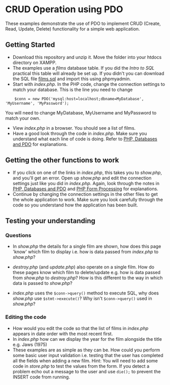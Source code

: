 # CRUD Operation using PDO

These examples demonstrate the use of PDO to implement CRUD (Create, Read, Update, Delete) functionality for a simple web application. 
## Getting Started
* Download this repository and unzip it. Move the folder into your htdocs directory on XAMPP.
* The examples use a *films* database table. If you did the *Intro to SQL* practical this table will already be set up. If you didn't you can download the SQL file [films.sql](films.sql) and import this using phpmyadmin. 
* Start with *index.php*. In the PHP code, change the connection settings to match your database. This is the line you need to change
```
    $conn = new PDO('mysql:host=localhost;dbname=MyDatabase', 'MyUsername', 'MyPassword');
```
You will need to change MyDatabase, MyUsername and MyPassword to match your own.
* View *index.php* in a browser. You should see a list of films.
* Have a good look through the code in *index.php*. Make sure you understand what each line of code is doing. Refer to [PHP, Databases and PDO](pdo.md) for explanations.

## Getting the other functions to work
* If you click on one of the links in *index.php*, this takes you to *show.php*, and you'll get an error. Open up *show.php* and edit the connection settings just like you did in *index.php*. Again, look through the notes in [PHP, Databases and PDO](pdo.md) and [PHP Form Processing](forms-and-php.md) for explanations.  
* Continue by changing the connection settings in the other files to get the whole application to work. Make sure you look carefully through the code so you understand how the application has been built.

## Testing your understanding

### Questions
* In *show.php* the details for a single film are shown, how does this page 'know' which film to display i.e. how is data passed from *index.php* to *show.php*?

* *destroy.php* (and *update.php*) also operate on a single film. How do these pages know which film to delete/update e.g. how is data passed from *show.php* to *destroy.php*? How is this different to the way in which data is passed to *show.php*?

* *index.php* uses the ```$conn->query()``` method to execute SQL, why does *show.php* use ```$stmt->execute()```? Why isn't  ```$conn->query()``` used in *show.php*?

### Editing the code
* How would you edit the code so that the list of films in *index.php* appears in date order with the most recent first. 
* In *index.php* how can we display the year for the film alongside the title e.g. Jaws (1975)
* These examples are as simple as they can be. How could you perform some basic user input validation i.e. testing that the user has completed all the fields when adding a new film. Hint: You will need to add some code in *store.php* to test the values from the form. If you detect a problem echo out a message to the user and use ```die();``` to prevent the INSERT code from running. 

